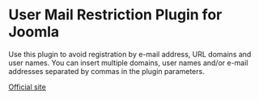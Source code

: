 # User Mail Restriction Plugin for Joomla
Use this plugin to avoid registration by e-mail address, URL domains and user names. You can insert multiple domains, user names and/or e-mail addresses separated by commas in the plugin parameters.

[Official site](http://www.joomlaempresa.es/en/)